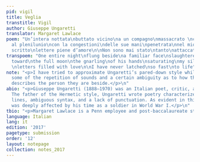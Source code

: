 ```yaml
---
pid: vigil
title: Veglia
transtitle: Vigil
author: Giuseppe Ungaretti
translator: Margaret Lawlace
poem: "Un’intera nottata\nbuttato vicino\na un compagno\nmassacrato \ncon la sua bocca\ndigrignata\nvolta
  al plenilunio\ncon la congestioni\ndelle sue mani\npenetrata\nnel mio silenzio\nho
  scritto\nlettere piene d’amore\n\nNon sono mai stato\ntanto\nattaccato alla vita"
transpoem: "One entire night\nflung beside\na familiar face\nslaughtered\nteeth twisted
  toward\nthe full moon\nthe gnarling\nof his hands\nsaturating\nmy silence\nI wrote
  \nletters filled with love\n\nI have never latched\nso fast\nto life"
note: "<p>I have tried to approximate Ungaretti’s pared-down style while maintaining
  some of the repetition of sounds and a certain ambiguity as to how the narrator
  describes the person they are beside.</p>\n"
abio: "<p>Giuseppe Ungaretti (1888–1970) was an Italian poet, critic, and journalist.
  The father of the Hermetic style, Ungaretti wrote poetry characterized by short
  lines, ambiguous syntax, and a lack of punctuation. As evident in this poem, he
  was deeply affected by his time as a soldier in World War I.</p>\n"
tbio: "<p>Margaret Lawlace is a Penn employee and post-baccalaureate student.</p>"
language: Italian
lang: it
edition: '2017'
pagetype: submission
order: '12'
layout: notepage
collection: notes_2017
---
```

